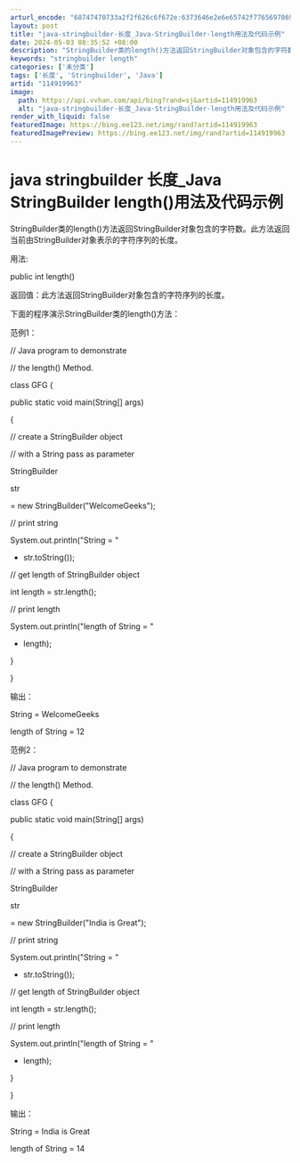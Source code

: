 ```yaml
---
arturl_encode: "68747470733a2f2f626c6f672e:6373646e2e6e65742f77656978696e5f33393936323132352f:61727469636c652f64657461696c732f313134393139393633"
layout: post
title: "java-stringbuilder-长度_Java-StringBuilder-length用法及代码示例"
date: 2024-05-03 08:35:52 +08:00
description: "StringBuilder类的length()方法返回StringBuilder对象包含的字符数。此"
keywords: "stringbuilder length"
categories: ['未分类']
tags: ['长度', 'Stringbuilder', 'Java']
artid: "114919963"
image:
  path: https://api.vvhan.com/api/bing?rand=sj&artid=114919963
  alt: "java-stringbuilder-长度_Java-StringBuilder-length用法及代码示例"
render_with_liquid: false
featuredImage: https://bing.ee123.net/img/rand?artid=114919963
featuredImagePreview: https://bing.ee123.net/img/rand?artid=114919963
---
```


# java stringbuilder 长度_Java StringBuilder length()用法及代码示例

StringBuilder类的length()方法返回StringBuilder对象包含的字符数。此方法返回当前由StringBuilder对象表示的字符序列的长度。

用法:

public int length()

返回值：此方法返回StringBuilder对象包含的字符序列的长度。

下面的程序演示StringBuilder类的length()方法：

范例1：

// Java program to demonstrate

// the length() Method.

class GFG {

public static void main(String[] args)

{

// create a StringBuilder object

// with a String pass as parameter

StringBuilder

str

= new StringBuilder("WelcomeGeeks");

// print string

System.out.println("String = "

+ str.toString());

// get length of StringBuilder object

int length = str.length();

// print length

System.out.println("length of String = "

+ length);

}

}

输出：

String = WelcomeGeeks

length of String = 12

范例2：

// Java program to demonstrate

// the length() Method.

class GFG {

public static void main(String[] args)

{

// create a StringBuilder object

// with a String pass as parameter

StringBuilder

str

= new StringBuilder("India is Great");

// print string

System.out.println("String = "

+ str.toString());

// get length of StringBuilder object

int length = str.length();

// print length

System.out.println("length of String = "

+ length);

}

}

输出：

String = India is Great

length of String = 14